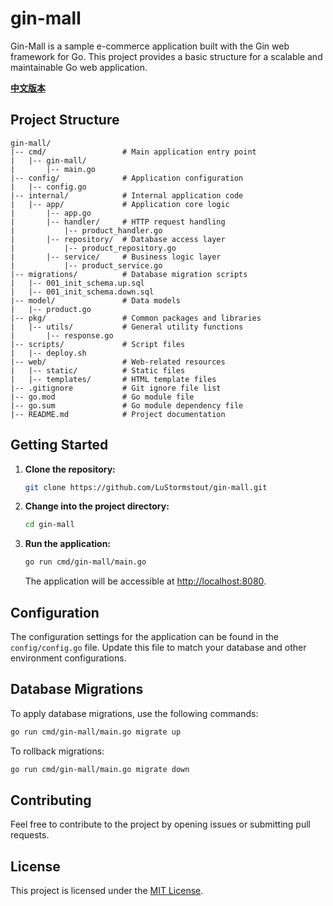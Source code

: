 # gin-mall

Gin-Mall is a sample e-commerce application built with the Gin web framework for Go. This project provides a basic structure for a scalable and maintainable Go web application.

**[中文版本](README_zh.md)**

## Project Structure

```
gin-mall/
|-- cmd/                 # Main application entry point
|   |-- gin-mall/
|       |-- main.go
|-- config/              # Application configuration
|   |-- config.go
|-- internal/            # Internal application code
|   |-- app/             # Application core logic
|       |-- app.go
|       |-- handler/     # HTTP request handling
|           |-- product_handler.go
|       |-- repository/  # Database access layer
|           |-- product_repository.go
|       |-- service/     # Business logic layer
|           |-- product_service.go
|-- migrations/          # Database migration scripts
|   |-- 001_init_schema.up.sql
|   |-- 001_init_schema.down.sql
|-- model/               # Data models
|   |-- product.go
|-- pkg/                 # Common packages and libraries
|   |-- utils/           # General utility functions
|       |-- response.go
|-- scripts/             # Script files
|   |-- deploy.sh
|-- web/                 # Web-related resources
|   |-- static/          # Static files
|   |-- templates/       # HTML template files
|-- .gitignore           # Git ignore file list
|-- go.mod               # Go module file
|-- go.sum               # Go module dependency file
|-- README.md            # Project documentation
```

## Getting Started

1. **Clone the repository:**

   ```bash
   git clone https://github.com/LuStormstout/gin-mall.git
   ```

2. **Change into the project directory:**

   ```bash
   cd gin-mall
   ```

3. **Run the application:**

   ```bash
   go run cmd/gin-mall/main.go
   ```

   The application will be accessible at [http://localhost:8080](http://localhost:8080).

## Configuration

The configuration settings for the application can be found in the `config/config.go` file. Update this file to match your database and other environment configurations.

## Database Migrations

To apply database migrations, use the following commands:

```bash
go run cmd/gin-mall/main.go migrate up
```

To rollback migrations:

```bash
go run cmd/gin-mall/main.go migrate down
```

## Contributing

Feel free to contribute to the project by opening issues or submitting pull requests.

## License

This project is licensed under the [MIT License](https://opensource.org/licenses/MIT).
